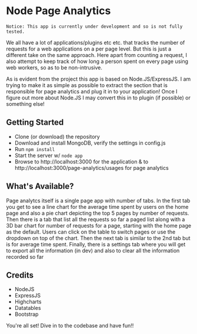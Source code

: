 # Node Page Analytics

```text
Notice: This app is currently under development and so is not fully tested.
```

We all have a lot of applications/plugins etc etc. that tracks the number of requests for a web applications on a
per page level. But this is just a different take on the same approach. Here apart from counting a request, I also
attempt to keep track of how long a person spent on every page using web workers, so as to be non-intrusive. 

As is evident from the project this app is based on Node.JS/ExpressJS. I am trying to make it as simple as possible
to extract the section that is responsible for page analytics and plug it in to your application! Once I figure out
more about Node.JS I may convert this in to plugin (if possible) or something else!

## Getting Started

* Clone (or download) the repository
* Download and install MongoDB, verify the settings in config.js
* Run `npm install`
* Start the server w/ `node app`
* Browse to http://localhost:3000 for the application & to http://localhost:3000/page-analytics/usages for page analytics

## What's Available?

Page analytcs itself is a single page app with number of tabs. In the first tab you get to see a line chart for the average 
time spent by users on the home page and also a pie chart depicting the top 5 pages by number of requests. Then there is a tab
that list all the requests so far a paged list along with a 3D bar chart for number of requests for a page, starting with the
home page as the default. Users can click on the table to switch pages or use the dropdown on top of the chart. Then the next 
tab is similar to the 2nd tab but is for average time spent. Finally, there is a settings tab where you will get to export all the
information (in dev) and also to clear all the information recorded so far

## Credits

* NodeJS
* ExpressJS
* Highcharts
* Datatables
* Bootstrap

You're all set! Dive in to the codebase and have fun!!
